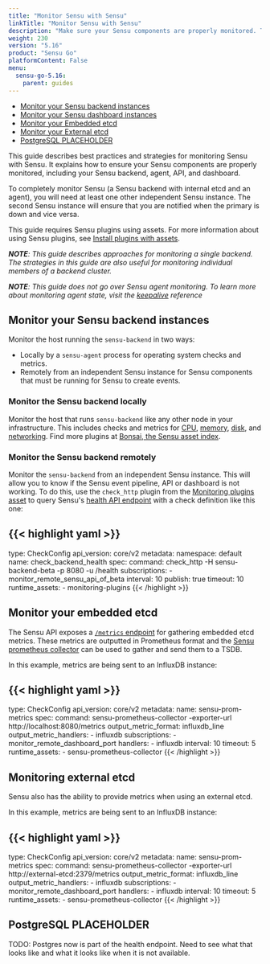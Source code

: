 ```yaml
---
title: "Monitor Sensu with Sensu"
linkTitle: "Monitor Sensu with Sensu"
description: "Make sure your Sensu components are properly monitored. This guide describes best practices and strategies for monitoring Sensu."
weight: 230
version: "5.16"
product: "Sensu Go"
platformContent: False
menu: 
  sensu-go-5.16:
    parent: guides
---
```


- [Monitor your Sensu backend instances](#monitor-your-sensu-backend-instances)
- [Monitor your Sensu dashboard instances](#monitor-your-sensu-dashboard-instances)
- [Monitor your Embedded etcd](#monitor-your-embedded-etcd)
- [Monitor your External etcd](#monitor-your-external-etcd)
- [PostgreSQL PLACEHOLDER](#postgresql-placeholder)

This guide describes best practices and strategies for monitoring Sensu with Sensu.
It explains how to ensure your Sensu components are properly monitored, including your Sensu backend, agent, API, and dashboard.

To completely monitor Sensu (a Sensu backend with internal etcd and an agent), you will need at least one other independent Sensu instance.
The second Sensu instance will ensure that you are notified when the primary is down and vice versa.

This guide requires Sensu plugins using assets.
For more information about using Sensu plugins, see [Install plugins with assets][10].

_**NOTE**: This guide describes approaches for monitoring a single backend. The strategies in this guide are also useful for monitoring individual members of a backend cluster._

_**NOTE**: This guide does not go over Sensu agent monitoring. To learn more about monitoring agent state, visit the [keepalive][11] reference_

## Monitor your Sensu backend instances

Monitor the host running the `sensu-backend` in two ways:

* Locally by a `sensu-agent` process for operating system checks and metrics.
* Remotely from an independent Sensu instance for Sensu components that must be running for Sensu to create events.

### Monitor the Sensu backend locally

Monitor the host that runs `sensu-backend` like any other node in your infrastructure.
This includes checks and metrics for [CPU][1], [memory][2], [disk][3], and [networking][4].
Find more plugins at [Bonsai, the Sensu asset index][5].

### Monitor the Sensu backend remotely

Monitor the `sensu-backend` from an independent Sensu instance. This will allow you to know if the Sensu event pipeline, API or dashboard is not working.
To do this, use the `check_http` plugin from the [Monitoring plugins asset][7] to query Sensu's [health API endpoint][6] with a check definition like this one:

{{< highlight yaml >}}
---
type: CheckConfig
api_version: core/v2
metadata:
  namespace: default
  name: check_backend_health
spec:
  command: check_http -H sensu-backend-beta -p 8080 -u /health
  subscriptions:
    - monitor_remote_sensu_api_of_beta
  interval: 10
  publish: true
  timeout: 10
  runtime_assets:
    - monitoring-plugins
{{< /highlight >}}

## Monitor your embedded etcd

The Sensu API exposes a [`/metrics` endpoint][12] for gathering embedded etcd metrics. These metrics are outputted in Prometheus format and the [Sensu prometheus collector][13] can be used to gather and send them to a TSDB.

In this example, metrics are being sent to an InfluxDB instance:

{{< highlight yaml >}}
---
type: CheckConfig
api_version: core/v2
metadata:
  name: sensu-prom-metrics
spec:
  command: sensu-prometheus-collector -exporter-url http://localhost:8080/metrics
  output_metric_format: influxdb_line
  output_metric_handlers:
    - influxdb
  subscriptions:
    - monitor_remote_dashboard_port
  handlers:
    - influxdb
  interval: 10
  timeout: 5
  runtime_assets:
    - sensu-prometheus-collector
{{< /highlight >}}

## Monitoring external etcd

Sensu also has the ability to provide metrics when using an external etcd.

In this example, metrics are being sent to an InfluxDB instance:

{{< highlight yaml >}}
---
type: CheckConfig
api_version: core/v2
metadata:
  name: sensu-prom-metrics
spec:
  command: sensu-prometheus-collector -exporter-url http://external-etcd:2379/metrics
  output_metric_format: influxdb_line
  output_metric_handlers:
    - influxdb
  subscriptions:
    - monitor_remote_dashboard_port
  handlers:
    - influxdb
  interval: 10
  timeout: 5
  runtime_assets:
    - sensu-prometheus-collector
{{< /highlight >}}

## PostgreSQL PLACEHOLDER

TODO: Postgres now is part of the health endpoint. Need to see what that looks like and what it looks like when it is not available.

[1]: https://bonsai.sensu.io/assets/sensu-plugins/sensu-plugins-cpu-checks
[2]: https://bonsai.sensu.io/assets/sensu-plugins/sensu-plugins-memory-checks
[3]: https://bonsai.sensu.io/assets/sensu-plugins/sensu-plugins-disk-checks
[4]: https://bonsai.sensu.io/assets/sensu-plugins/sensu-plugins-network-checks
[5]: https://bonsai.sensu.io/
[6]: ../../api/health/
[7]: https://bonsai.sensu.io/assets/sensu/monitoring-plugins
[8]: https://github.com/sensu-plugins/sensu-plugins-network-checks/blob/master/bin/check-ports.rb
[9]: https://github.com/sensu-plugins/sensu-plugins-process-checks/blob/master/bin/check-process.rb
[10]: ../../guides/install-check-executables-with-assets/
[11]: ../../reference/agent/#keepalive-monitoring
[12]: ../../api/metrics/
[13]: https://bonsai.sensu.io/assets/sensu/sensu-prometheus-collector

